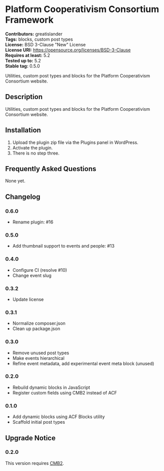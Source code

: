 # Platform Cooperativism Consortium Framework #
**Contributors:** greatislander  
**Tags:** blocks, custom post types  
**License:** BSD 3-Clause "New" License  
**License URI:** https://opensource.org/licenses/BSD-3-Clause  
**Requires at least:** 5.2  
**Tested up to:** 5.2  
**Stable tag:** 0.5.0  

Utilities, custom post types and blocks for the Platform Cooperativism Consortium website.

## Description ##

Utilities, custom post types and blocks for the Platform Cooperativism Consortium website.

## Installation ##

1. Upload the plugin zip file via the Plugins panel in WordPress.
2. Activate the plugin.
3. There is no step three.

## Frequently Asked Questions ##

None yet.

## Changelog ##
### 0.6.0 ###
* Rename plugin: #16

### 0.5.0 ###
* Add thumbnail support to events and people: #13

### 0.4.0 ###
* Configure CI (resolve #10)
* Change event slug

### 0.3.2 ###
* Update license

### 0.3.1 ###
* Normalize composer.json
* Clean up package.json

### 0.3.0 ###
* Remove unused post types
* Make events hierarchical
* Refine event metadata, add experimental event meta block (unused)

### 0.2.0 ###
* Rebuild dynamic blocks in JavaScript
* Register custom fields using CMB2 instead of ACF

### 0.1.0 ###
* Add dynamic blocks using ACF Blocks utility
* Scaffold initial post types

## Upgrade Notice ##

### 0.2.0 ###
This version requires [CMB2](https://github.com/CMB2/CMB2).
